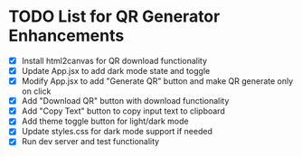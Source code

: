 # TODO List for QR Generator Enhancements

- [x] Install html2canvas for QR download functionality
- [x] Update App.jsx to add dark mode state and toggle
- [x] Modify App.jsx to add "Generate QR" button and make QR generate only on click
- [x] Add "Download QR" button with download functionality
- [x] Add "Copy Text" button to copy input text to clipboard
- [x] Add theme toggle button for light/dark mode
- [x] Update styles.css for dark mode support if needed
- [x] Run dev server and test functionality
